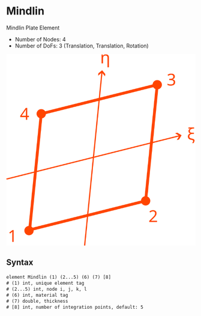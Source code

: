 # Mindlin

Mindlin Plate Element

* Number of Nodes: 4
* Number of DoFs: 3 (Translation, Translation, Rotation)

![encoding](../PIC/Q4.svg)

## Syntax

```
element Mindlin (1) (2...5) (6) (7) [8]
# (1) int, unique element tag
# (2...5) int, node i, j, k, l
# (6) int, material tag
# (7) double, thickness
# [8] int, number of integration points, default: 5
```
